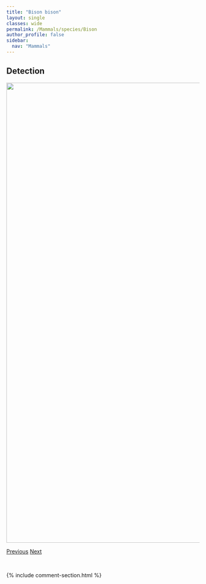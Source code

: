 ```yaml
---
title: "Bison bison"
layout: single
classes: wide
permalink: /Mammals/species/Bison
author_profile: false
sidebar:
  nav: "Mammals"
---
```


<h2>Detection</h2>

<a href="https://drive.google.com/uc?export=view&id=1uNKxD4Fq3jdZWvYQ1_tcWjNyqnUX804a">
<img src="https://drive.google.com/uc?export=view&id=1uNKxD4Fq3jdZWvYQ1_tcWjNyqnUX804a" height = "1200" width = "800">
</a>


<a href="/DevelopmentWebsite/Mammals/species/Pronghorn" class="pagination--pager" title="Antilocapra">Previous</a> <a href="/DevelopmentWebsite/Mammals/species/GoldenMantledGroundSquirrel" class="pagination--pager" title="Callospermophilus lateralis">Next</a>

<p>&nbsp;</p>

{% include comment-section.html %}
